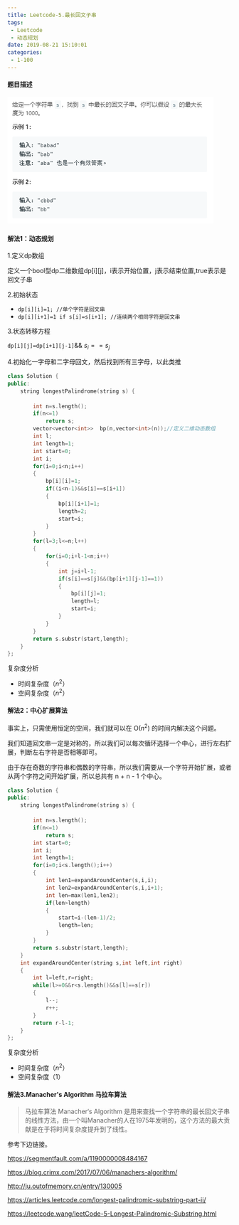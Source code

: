```yaml
---
title: Leetcode-5.最长回文子串
tags:
 - Leetcode
 - 动态规划
date: 2019-08-21 15:10:01
categories:
 - 1-100
---
```


#### 题目描述



![lc5](/../../../images/lc5.png)

<!--more-->

#### 解法1：动态规划

1.定义dp数组

定义一个bool型dp二维数组dp[i][j]，i表示开始位置，j表示结束位置,true表示是回文子串

2.初始状态

- `dp[i][i]=1; //单个字符是回文串`
- `dp[i][i+1]=1 if s[i]=s[i+1]; //连续两个相同字符是回文串`

3.状态转移方程

`dp[i][j]=dp[i+1][j-1]`&& $s_i==s_j$

4.初始化一字母和二字母回文，然后找到所有三字母，以此类推

```c++
class Solution {
public:
    string longestPalindrome(string s) {
        
        int n=s.length();
        if(n<=1)
            return s;
        vector<vector<int>>  bp(n,vector<int>(n));//定义二维动态数组
        int l;
        int length=1;
        int start=0;
        int i;
        for(i=0;i<n;i++)
        {
            bp[i][i]=1;
            if((i<n-1)&&s[i]==s[i+1])
            {
                bp[i][i+1]=1;
                length=2;
                start=i;
            }
        }
        for(l=3;l<=n;l++)
        {
            for(i=0;i+l-1<n;i++)
            {
                int j=i+l-1;
                if(s[i]==s[j]&&(bp[i+1][j-1]==1))
                {
                    bp[i][j]=1;
                    length=l;
                    start=i;
                }
            }
        }
        return s.substr(start,length);
    }
};
```

复杂度分析

- 时间复杂度（$n^2$）
- 空间复杂度（$n^2$）

#### 解法2：中心扩展算法

事实上，只需使用恒定的空间，我们就可以在 O($n^2$) 的时间内解决这个问题。 

我们知道回文串一定是对称的，所以我们可以每次循环选择一个中心，进行左右扩展，判断左右字符是否相等即可。 

由于存在奇数的字符串和偶数的字符串，所以我们需要从一个字符开始扩展，或者从两个字符之间开始扩展，所以总共有 n + n - 1 个中心。 

```c++
class Solution {
public:
    string longestPalindrome(string s) {
        
        int n=s.length();
        if(n<=1)
            return s;
        int start=0;
        int i;
        int length=1;
        for(i=0;i<s.length();i++)
        {
            int len1=expandAroundCenter(s,i,i);
            int len2=expandAroundCenter(s,i,i+1);
            int len=max(len1,len2);
            if(len>length)
            {
                start=i-(len-1)/2;
                length=len;
            }
        }
        return s.substr(start,length);
    }
    int expandAroundCenter(string s,int left,int right)
    {
        int l=left,r=right;
        while(l>=0&&r<s.length()&&s[l]==s[r])
        {
            l--;
            r++;
        }
        return r-l-1;
    }
};
```

复杂度分析

- 时间复杂度（$n^2$）
- 空间复杂度（1）

#### 解法3.Manacher's Algorithm 马拉车算法

> 马拉车算法 Manacher‘s Algorithm 是用来查找一个字符串的最长回文子串的线性方法，由一个叫Manacher的人在1975年发明的，这个方法的最大贡献是在于将时间复杂度提升到了线性。 

参考下边链接。

<https://segmentfault.com/a/1190000008484167>

<https://blog.crimx.com/2017/07/06/manachers-algorithm/>

<http://ju.outofmemory.cn/entry/130005>

<https://articles.leetcode.com/longest-palindromic-substring-part-ii/>

<https://leetcode.wang/leetCode-5-Longest-Palindromic-Substring.html>

